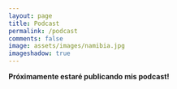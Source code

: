 ```yaml
---
layout: page
title: Podcast
permalink: /podcast
comments: false
image: assets/images/namibia.jpg
imageshadow: true
---
```


**Próximamente estaré publicando mis podcast!** 





